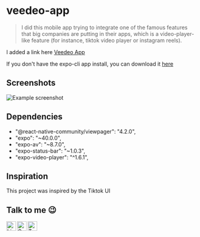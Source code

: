 # veedeo-app
> I did this mobile app trying to integrate one of the famous features that big companies are putting in their apps, which is a video-player-like feature (for instance, tiktok video player or instagram reels).

I added a link here [Veedeo App](https://expo.io/--/to-exp/exp%3A%2F%2Fexp.host%2F%40justxee%2Fveedeo-app)

If you don't have the expo-cli app install, you can download it [here](https://expo.io/client)

## Screenshots
![Example screenshot](./img/screenshot.png)

## Dependencies
* "@react-native-community/viewpager": "4.2.0",
* "expo": "~40.0.0",
* "expo-av": "~8.7.0",
* "expo-status-bar": "~1.0.3",
* "expo-video-player": "^1.6.1",

## Inspiration
This project was inspired by the Tiktok UI

## Talk to me :wink:

<a target="_blank" href="https://www.linkedin.com/in/sergemayala/">
  <img align="left" alt="LinkdeIN" width="25px" src="https://cdn.jsdelivr.net/npm/simple-icons@v3/icons/linkedin.svg" />
</a>
<a target="_blank" href="mailto:ndimayala@gmail.com">
  <img align="left" alt="Gmail" width="25px" src="https://cdn.jsdelivr.net/npm/simple-icons@v3/icons/gmail.svg" />
</a>
<a target="_blank" href="https://twitter.com/mayala_iv">
  <img align="left" alt="Twitter" width="25px" src="https://cdn.jsdelivr.net/npm/simple-icons@v3/icons/twitter.svg" />
</a>
